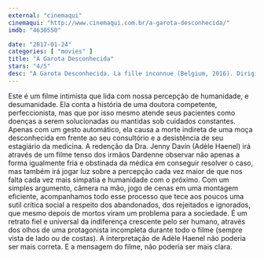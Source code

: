 ```yaml
---
external: "cinemaqui"
cinemaqui: "http://www.cinemaqui.com.br/a-garota-desconhecida/"
imdb: "4630550"

date: "2017-01-24"
categories: [ "movies" ]
title: "A Garota Desconhecida"
stars: "4/5"
desc: "A Garota Desconhecida. La fille inconnue (Belgium, 2016). Dirigido por Jean-Pierre Dardenne, Luc Dardenne. Escrito por Jean-Pierre Dardenne, Luc Dardenne. Com Adèle Haenel (Jenny Davin), Olivier Bonnaud (Julien), Jérémie Renier (Le père de Bryan), Louka Minnella (Bryan), Christelle Cornil (La mère de Bryan), Nadège Ouedraogo (La caissière du cybercafé), Olivier Gourmet (Le fils Lambert), Pierre Sumkay (Le père Lambert), Yves Larec (Le docteur Habran)."
---
```

Este é um filme intimista que lida com nossa percepção de humanidade, e desumanidade. Ela conta a história de uma doutora competente, perfeccionista, mas que por isso mesmo atende seus pacientes como doenças a serem solucionadas ou mantidas sob cuidados constantes. Apenas com um gesto automático, ela causa a morte indireta de uma moça desconhecida em frente ao seu consultório e a desistência de seu estagiário da medicina. A redenção da Dra. Jenny Davin (Adèle Haenel) irá através de um filme tenso dos irmãos Dardenne observar não apenas a forma igualmente fria e obstinada da médica em conseguir resolver o caso, mas também irá jogar luz sobre a percepção cada vez maior de que nos falta cada vez mais simpatia e humanidade com o próximo. Com um simples argumento, câmera na mão, jogo de cenas em uma montagem eficiente, acompanhamos todo esse processo que tece aos poucos uma sutil crítica social a respeito dos abandonados, dos rejeitados e ignorados, que mesmo depois de mortos viram um problema para a sociedade. É um retrato fiel e universal da indiferença crescente pelo ser humano, através dos olhos de uma protagonista incompleta durante todo o filme (sempre vista de lado ou de costas). A interpretação de Adèle Haenel não poderia ser mais correta. E a mensagem do filme, não poderia ser mais clara.
